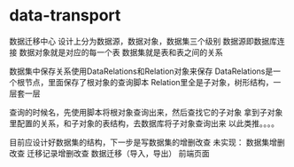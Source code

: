 # data-transport
数据迁移中心
设计上分为数据源，数据对象，数据集三个级别
数据源即数据库连接
数据对象就是对应的每一个表
数据集就是表和表之间的关系

数据集中保存关系使用DataRelations和Relation对象来保存
DataRelations是一个根节点，里面保存了根对象的查询脚本
Relation里全是子对象，树形结构，一层套一层

查询的时候名，先使用脚本将根对象查询出来，然后查找它的子对象
拿到子对象里配置的关系，和子对象的表结构，去数据库将子对象查询出来
以此类推。。。。

目前应设计好数据集的结构，下一步是写数据集的增删改查
未实现：
数据集增删改查
迁移记录增删改查
数据迁移（导入，导出）
前端页面
